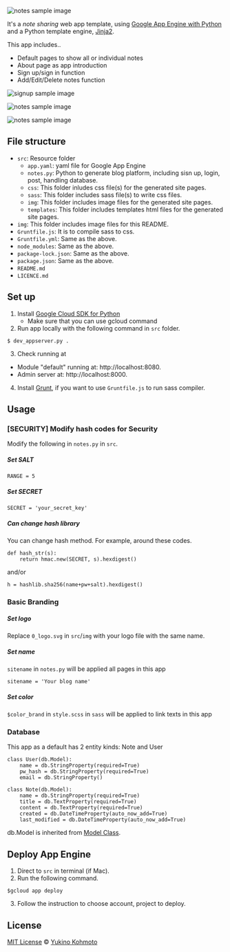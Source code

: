 ![notes sample image](img/sample_device.jpg)

It's a  *note sharing* web app template, using [Google App Engine with Python](https://cloud.google.com/python/) and a Python template engine, [Jinja2](http://jinja.pocoo.org/).

This app includes..
- Default pages to show all or individual notes
- About page as app introduction
- Sign up/sign in function
- Add/Edit/Delete notes function

![signup sample image](img/sample_signup.jpg)

![notes sample image](img/sample_note.jpg)

![notes sample image](img/sample_about.jpg)


## File structure
- `src`: Resource folder
  - `app.yaml`: yaml file for Google App Engine
  - `notes.py`: Python to generate blog platform, including sisn up, login, post, handling database.
  - `css`: This folder inludes css file(s) for the generated site pages.
  - `sass`: This folder includes sass file(s) to write css files.
  - `img`: This folder includes image files for the generated site pages. 
  - `templates`: This folder includes templates html files for the generated site pages.
- `img`: This folder includes image files for this README.
- `Gruntfile.js`: It is to compile sass to css.
- `Gruntfile.yml`: Same as the above.
- `node_modules`: Same as the above.
- `package-lock.json`: Same as the above. 
- `package.json`: Same as the above.
- `README.md`
- `LICENCE.md`

## Set up
1. Install [Google Cloud SDK for Python](https://cloud.google.com/sdk/docs/quickstart-mac-os-x)
    * Make sure that you can use gcloud command
2. Run app locally with the following command in `src` folder.
```    
$ dev_appserver.py .
```
3. Check running at
- Module "default" running at: http://localhost:8080. 
- Admin server at: http://localhost:8000.

4. Install [Grunt](https://gruntjs.com/), if you want to use `Gruntfile.js` to run sass compiler.

## Usage

### [SECURITY] Modify hash codes for Security
Modify the following in `notes.py` in `src`. 

##### Set SALT
```
RANGE = 5
```

##### Set SECRET
```
SECRET = 'your_secret_key'
```

##### Can change hash library
You can change hash method. For example, around these codes.
```
def hash_str(s):
    return hmac.new(SECRET, s).hexdigest()
``` 
and/or 
```
h = hashlib.sha256(name+pw+salt).hexdigest()
```

### Basic Branding

##### Set logo
Replace `0_logo.svg` in `src`/`img` with your logo file with the same name.

##### Set name
`sitename` in `notes.py` will be applied all pages in this app  
```
sitename = 'Your blog name'
```

##### Set color
`$color_brand` in `style.scss` in `sass` will be applied to link texts in this app 


### Database
This app as a default has 2 entity kinds: Note and User

```
class User(db.Model):
    name = db.StringProperty(required=True)
    pw_hash = db.StringProperty(required=True)
    email = db.StringProperty()
```
```
class Note(db.Model):
    name = db.StringProperty(required=True)
    title = db.TextProperty(required=True)
    content = db.TextProperty(required=True)
    created = db.DateTimeProperty(auto_now_add=True)
    last_modified = db.DateTimeProperty(auto_now_add=True)
```
db.Model is inherited from [Model Class](https://cloud.google.com/appengine/docs/standard/python/datastore/modelclass).


## Deploy App Engine
1. Direct to `src` in terminal (if Mac).
2. Run the following command.
```
$gcloud app deploy
```
3. Follow the instruction to choose account, project to deploy.

## License
[MIT License](https://choosealicense.com/licenses/mit/) © [Yukino Kohmoto](http://yukinokoh.github.io/)

